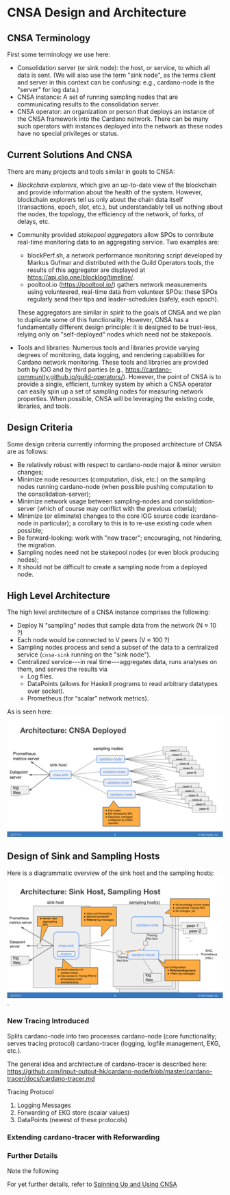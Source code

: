 # CNSA Design and Architecture
## CNSA Terminology

First some terminology we use here:

- Consolidation server (or sink node): the host, or service, to which
  all data is sent.  (We will also use the term "sink node", as the
  terms client and server in this context can be confusing: e.g.,
  cardano-node is the "server" for log data.)
- CNSA instance: A set of running sampling nodes that are
  communicating results to the consolidation server.
- CNSA operator: an organization or person that deploys an instance of
  the CNSA framework into the Cardano network.  There can be many such
  operators with instances deployed into the network as these nodes
  have no special privileges or status.
  
## Current Solutions And CNSA

There are many projects and tools similar in goals to CNSA:
 - *Blockchain explorers*, which give an up-to-date view of the
   blockchain and provide information about the health of the
   system. However, blockchain explorers tell us only about the chain
   data itself (transactions, epoch, slot, etc.), but understandably
   tell us nothing about the nodes, the topology, the efficiency of
   the network, of forks, of delays, etc.
- Community provided *stakepool aggregators* allow SPOs to contribute
  real-time monitoring data to an aggregating service. Two examples
  are:
  - blockPerf.sh, a network performance monitoring script developed by
    Markus Gufmar and distributed with the Guild Operators tools, the
    results of this aggregator are displayed at
    https://api.clio.one/blocklog/timeline/.
  - pooltool.io (https://pooltool.io/) gathers network measurements
    using volunteered, real-time data from volunteer SPOs: these SPOs
    regularly send their tips and leader-schedules (safely, each
    epoch).

  These aggregators are similar in spirit to the goals of CNSA and we
  plan to duplicate some of this functionality.  However, CNSA has a
  fundamentally different design principle: it is designed to be
  trust-less, relying only on "self-deployed" nodes which need not be
  stakepools.

- Tools and libraries: Numerous tools and libraries provide varying
  degrees of monitoring, data logging, and rendering capabilities for
  Cardano network monitoring. These tools and libraries are provided
  both by IOG and by third parties (e.g.,
  https://cardano-community.github.io/guild-operators/). However, the
  point of CNSA is to provide a single, efficient, turnkey system by
  which a CNSA operator can easily spin up a set of sampling nodes for
  measuring network properties.  When possible, CNSA will be
  leveraging the existing code, libraries, and tools.

## Design Criteria

Some design criteria currently informing the proposed architecture of CNSA are as follows:
- Be relatively robust with respect to cardano-node major & minor
  version changes;
- Minimize node resources (computation, disk, etc.) on the sampling
  nodes running cardano-node (when possible pushing computation to the
  consolidation-server);
- Minimize network usage between sampling-nodes and
  consolidation-server (which of course may conflict with the previous
  criteria);
- Minimize (or eliminate) changes to the core IOG source code
  (cardano-node in particular); a corollary to this is to re-use
  existing code when possible;
- Be forward-looking: work with "new tracer"; encouraging, not hindering, the migration.
- Sampling nodes need not be stakepool nodes (or even block producing
  nodes);
- It should not be difficult to create a sampling node from a deployed
  node.

## High Level Architecture

The high level architecture of a CNSA instance comprises the following:
- Deploy N "sampling" nodes that sample data from the network (N ≈ 10 ?)
- Each node would be connected to V peers (V ≈ 100 ?)
- Sampling nodes process and send a subset of the data to a
  centralized service (`cnsa-sink` running on the "sink node").
- Centralized service---in real time---aggregates data, runs analyses
  on them, and serves the results via
  - Log files.
  - DataPoints (allows for Haskell programs to read arbitrary
    datatypes over socket).
  - Prometheus  (for “scalar” network metrics).

As is seen here:
![Alt](architecture-deployed.svg)

## Design of Sink and Sampling Hosts

Here is a diagrammatic overview of the sink host and the sampling hosts:
![Alt](architecture-hosts.svg).

### New Tracing Introduced

Splits cardano-node into two processes
cardano-node (core functionality;  serves tracing protocol)
cardano-tracer (logging, logfile management, EKG, etc.).

The general idea and architecture of cardano-tracer is described here:
https://github.com/input-output-hk/cardano-node/blob/master/cardano-tracer/docs/cardano-tracer.md

Tracing Protocol
1. Logging Messages
2. Forwarding of EKG store (scalar values)
3. DataPoints (newest of these protocols)

### Extending cardano-tracer with Reforwarding

<TODO>

### Further Details

Note the following <TODO>

For yet further details, refer to [Spinning Up and Using CNSA](RunningCNSA.md)
